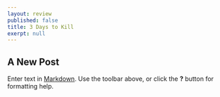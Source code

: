 ```yaml
---
layout: review
published: false
title: 3 Days to Kill
exerpt: null
---
```


## A New Post

Enter text in [Markdown](http://daringfireball.net/projects/markdown/). Use the toolbar above, or click the **?** button for formatting help.
